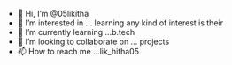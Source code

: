 - 👋 Hi, I’m @05likitha
- 👀 I’m interested in ... learning any kind of interest is their
- 🌱 I’m currently learning ...b.tech 
- 💞️ I’m looking to collaborate on ... projects 
- 📫 How to reach me ...lik_hitha05

<!---
05likitha/05likitha is a ✨ special ✨ repository because its `README.md` (this file) appears on your GitHub profile.
You can click the Preview link to take a look at your changes.
--->
